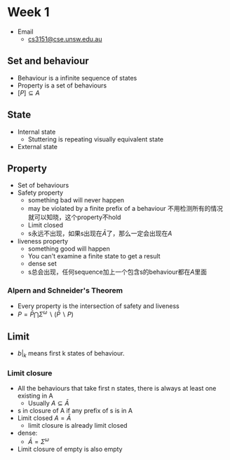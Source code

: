 # Week 1

+ Email
  + cs3151@cse.unsw.edu.au

## Set and behaviour

+ Behaviour is a infinite sequence of states
+ Property is a set of behaviours
+ $[P]\subseteq A$

## State

+ Internal state
  + Stuttering is repeating visually equivalent state
+ External state

## Property

+ Set of behaviours
+ Safety property
  + something bad will never happen
  + may be violated by a finite prefix of a behaviour 不用检测所有的情况就可以知晓，这个property不hold
  + Limit closed
  + s永远不出现，如果s出现在$\bar A$了，那么一定会出现在$A$
+ liveness property
  + something good will happen
  + You can't examine a finite state to get a result
  + dense set
  + s总会出现，任何sequence加上一个包含s的behaviour都在$A$里面

### Alpern and Schneider's Theorem

+ Every property is the intersection of safety and liveness
+ $P = \bar P \bigcap \Sigma^\omega \backslash(\bar P\backslash P)$

## Limit

+ $b|_k$ means first k states of behaviour.

### Limit closure

+ All the behaviours that take first n states, there is always at least one existing in A
  + Usually $A\subseteq \bar A$
+ s in closure of A if any prefix of s is in A
+ Limit closed $A= \bar A$
  + limit closure is already limit closed
+ dense:
  + $\bar A = \Sigma^\omega$
+ Limit closure of empty is also empty
